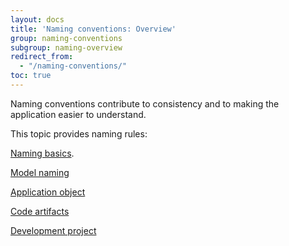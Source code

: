 ```yaml
---
layout: docs
title: 'Naming conventions: Overview'
group: naming-conventions
subgroup: naming-overview
redirect_from:
  - "/naming-conventions/"
toc: true
---
```


Naming conventions contribute to consistency and to making the application easier to understand.

This topic provides naming rules:

[Naming basics](naming-bacics).

[Model naming](model-naming)

[Application object](/application-objects/overview)

[Code artifacts](/code-artifacts/overview)

[Development project](development-project)

